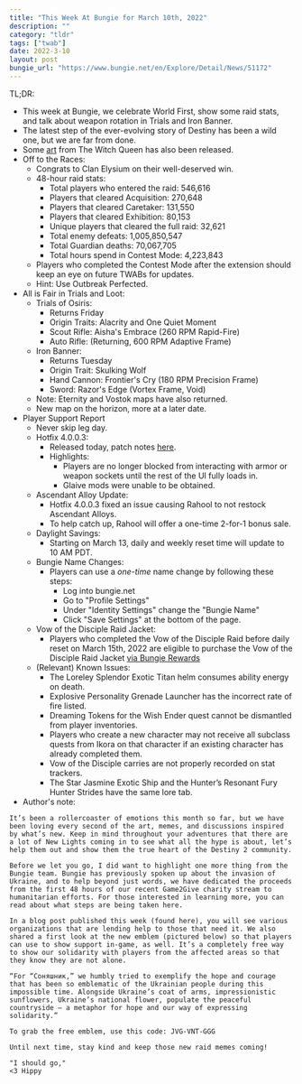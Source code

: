 ```yaml
---
title: "This Week At Bungie for March 10th, 2022"
description: ""
category: "tldr"
tags: ["twab"]
date: 2022-3-10
layout: post
bungie_url: "https://www.bungie.net/en/Explore/Detail/News/51172"
---
```

TL;DR:
- This week at Bungie, we celebrate World First, show some raid stats, and talk about weapon rotation in Trials and Iron Banner.
- The latest step of the ever-evolving story of Destiny has been a wild one, but we are far from done.
- Some [art](https://magazine.artstation.com/2022/03/bungie-destiny-2-the-witch-queen-art-blast/) from The Witch Queen has also been released.
- Off to the Races:
    - Congrats to Clan Elysium on their well-deserved win.
    - 48-hour raid stats:
        - Total players who entered the raid: 546,616
        - Players that cleared Acquisition: 270,648
        - Players that cleared Caretaker: 131,550
        - Players that cleared Exhibition: 80,153
        - Unique players that cleared the full raid: 32,621
        - Total enemy defeats: 1,005,850,547
        - Total Guardian deaths: 70,067,705
        - Total hours spend in Contest Mode: 4,223,843
    - Players who completed the Contest Mode after the extension should keep an eye on future TWABs for updates.
    - Hint: Use Outbreak Perfected.
- All is Fair in Trials and Loot:
    - Trials of Osiris:
        - Returns Friday
        - Origin Traits: Alacrity and One Quiet Moment
        - Scout Rifle: Aisha's Embrace (260 RPM Rapid-Fire)
        - Auto Rifle: (Returning, 600 RPM Adaptive Frame)
    - Iron Banner:
        - Returns Tuesday
        - Origin Trait: Skulking Wolf
        - Hand Cannon: Frontier's Cry (180 RPM Precision Frame)
        - Sword: Razor's Edge (Vortex Frame, Void)
    - Note: Eternity and Vostok maps have also returned.
    - New map on the horizon, more at a later date.
- Player Support Report
    - Never skip leg day.
    - Hotfix 4.0.0.3:
        - Released today, patch notes [here](https://www.bungie.net/en/Explore/Detail/News/51157).
        - Highlights:
            - Players are no longer blocked from interacting with armor or weapon sockets until the rest of the UI fully loads in.
            - Glaive mods were unable to be obtained.
    - Ascendant Alloy Update:
        - Hotfix 4.0.0.3 fixed an issue causing Rahool to not restock Ascendant Alloys.
        - To help catch up, Rahool will offer a one-time 2-for-1 bonus sale.
    - Daylight Savings:
        - Starting on March 13, daily and weekly reset time will update to 10 AM PDT.
    - Bungie Name Changes:
        - Players can use a *one-time* name change by following these steps:
            - Log into bungie.net
            - Go to "Profile Settings"
            - Under "Identity Settings" change the "Bungie Name"
            - Click "Save Settings" at the bottom of the page.
    - Vow of the Disciple Raid Jacket:
        - Players who completed the Vow of the Disciple Raid before daily reset on March 15th, 2022 are eligible to purchase the Vow of the Disciple Raid Jacket [via Bungie Rewards](https://bungiestore.com/bungie-rewards-vow-of-the-disciple-raid-jacket)
    - (Relevant) Known Issues:
        - The Loreley Splendor Exotic Titan helm consumes ability energy on death. 
        - Explosive Personality Grenade Launcher has the incorrect rate of fire listed. 
        - Dreaming Tokens for the Wish Ender quest cannot be dismantled from player inventories. 
        - Players who create a new character may not receive all subclass quests from Ikora on that character if an existing character has already completed them. 
        - Vow of the Disciple carries are not properly recorded on stat trackers. 
        - The Star Jasmine Exotic Ship and the Hunter’s Resonant Fury Hunter Strides have the same lore tab.
- Author's note:

```
It’s been a rollercoaster of emotions this month so far, but we have been loving every second of the art, memes, and discussions inspired by what’s new. Keep in mind throughout your adventures that there are a lot of New Lights coming in to see what all the hype is about, let’s help them out and show them the true heart of the Destiny 2 community. 

Before we let you go, I did want to highlight one more thing from the Bungie team. Bungie has previously spoken up about the invasion of Ukraine, and to help beyond just words, we have dedicated the proceeds from the first 48 hours of our recent Game2Give charity stream to humanitarian efforts. For those interested in learning more, you can read about what steps are being taken here. 

In a blog post published this week (found here), you will see various organizations that are lending help to those that need it. We also shared a first look at the new emblem (pictured below) so that players can use to show support in-game, as well. It’s a completely free way to show our solidarity with players from the affected areas so that they know they are not alone. 

“For “Cоняшник,” we humbly tried to exemplify the hope and courage that has been so emblematic of the Ukrainian people during this impossible time. Alongside Ukraine’s coat of arms, impressionistic sunflowers, Ukraine’s national flower, populate the peaceful countryside – a metaphor for hope and our way of expressing solidarity.” 

To grab the free emblem, use this code: JVG-VNT-GGG

Until next time, stay kind and keep those new raid memes coming! 

"I should go,"
<3 Hippy
```